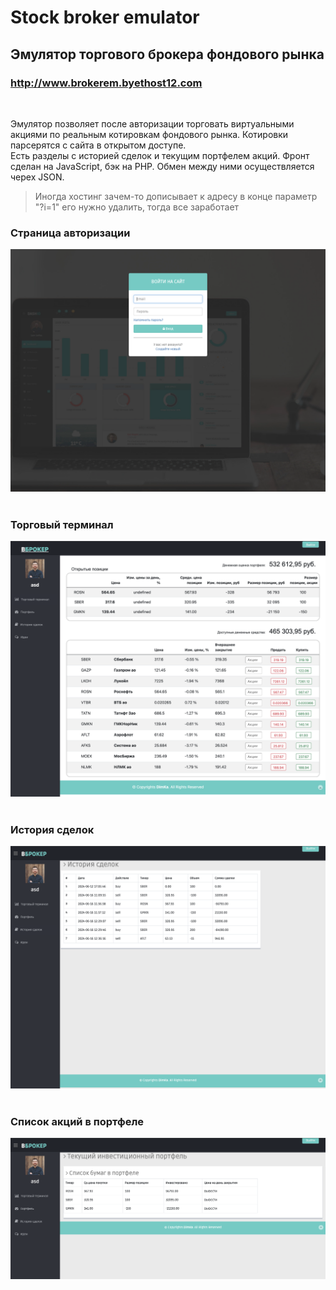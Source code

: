 # Stock broker emulator

## Эмулятор торгового брокера фондового рынка
###  <a href="http://www.brokerem.byethost12.com/" >http://www.brokerem.byethost12.com</a>
<br>

Эмулятор позволяет после авторизации торговать виртуальными акциями по реальным котировкам фондового рынка.
Котировки парсерятся с сайта в открытом доступе.  
Есть разделы с историей сделок и текущим портфелем акций.
Фронт сделан на JavaScript, бэк на PHP. Обмен между ними осуществляется черех JSON.
<br>
>Иногда хостинг зачем-то дописывает к адресу в конце параметр "?i=1" его нужно удалить, тогда все заработает

### Страница авторизации

![login](imgs/login.png)
<br><br>

### Торговый терминал

![terminal](imgs/terminal.png)
<br><br>

### История сделок

![history](imgs/history.png)
<br><br>

### Список акций в портфеле

![list_of_sares](imgs/list_of_sares.png)
<br><br>


